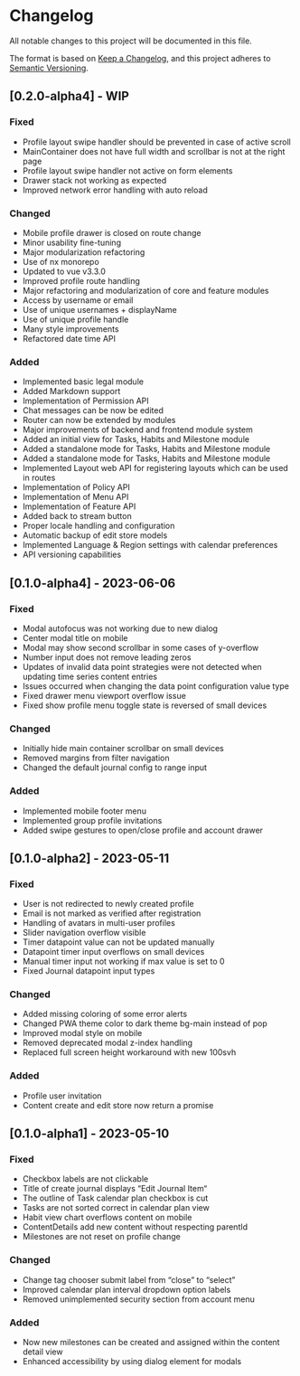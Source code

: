 # Changelog

All notable changes to this project will be documented in this file.

The format is based on [Keep a Changelog](https://keepachangelog.com/en/1.0.0/),
and this project adheres to [Semantic Versioning](https://semver.org/spec/v2.0.0.html).

## [0.2.0-alpha4] - WIP

### Fixed
- Profile layout swipe handler should be prevented in case of active scroll
- MainContainer does not have full width and scrollbar is not at the right page
- Profile layout swipe handler not active on form elements
- Drawer stack not working as expected
- Improved network error handling with auto reload

### Changed
- Mobile profile drawer is closed on route change
- Minor usability fine-tuning
- Major modularization refactoring
- Use of nx monorepo
- Updated to vue v3.3.0
- Improved profile route handling
- Major refactoring and modularization of core and feature modules
- Access by username or email
- Use of unique usernames + displayName
- Use of unique profile handle
- Many style improvements
- Refactored date time API


### Added
- Implemented basic legal module
- Added Markdown support
- Implementation of Permission API
- Chat messages can be now be edited
- Router can now be extended by modules
- Major improvements of backend and frontend module system
- Added an initial view for Tasks, Habits and Milestone module
- Added a standalone mode for Tasks, Habits and Milestone module
- Added a standalone mode for Tasks, Habits and Milestone module
- Implemented Layout web API for registering layouts which can be used in routes
- Implementation of Policy API
- Implementation of Menu API
- Implementation of Feature API
- Added back to stream button
- Proper locale handling and configuration
- Automatic backup of edit store models
- Implemented Language & Region settings with calendar preferences
- API versioning capabilities

## [0.1.0-alpha4] - 2023-06-06

### Fixed
- Modal autofocus was not working due to new dialog
- Center modal title on mobile
- Modal may show second scrollbar in some cases of y-overflow
- Number input does not remove leading zeros
- Updates of invalid data point strategies were not detected when updating time series content entries
- Issues occurred when changing the data point configuration value type
- Fixed drawer menu viewport overflow issue
- Fixed show profile menu toggle state is reversed of small devices

### Changed
- Initially hide main container scrollbar on small devices
- Removed margins from filter navigation
- Changed the default journal config to range input

### Added
- Implemented mobile footer menu
- Implemented group profile invitations
- Added swipe gestures to open/close profile and account drawer

## [0.1.0-alpha2] - 2023-05-11
### Fixed
- User is not redirected to newly created profile
- Email is not marked as verified after registration
- Handling of avatars in multi-user profiles
- Slider navigation overflow visible
- Timer datapoint value can not be updated manually
- Datapoint timer input overflows on small devices
- Manual timer input not working if max value is set to 0
- Fixed Journal datapoint input types

### Changed
- Added missing coloring of some error alerts
- Changed PWA theme color to dark theme bg-main instead of pop
- Improved modal style on mobile
- Removed deprecated modal z-index handling
- Replaced full screen height workaround with new 100svh

### Added
- Profile user invitation
- Content create and edit store now return a promise

## [0.1.0-alpha1] - 2023-05-10
### Fixed
- Checkbox labels are not clickable
- Title of create journal displays “Edit Journal Item“
- The outline of Task calendar plan checkbox is cut
- Tasks are not sorted correct in calendar plan view
- Habit view chart overflows content on mobile
- ContentDetails add new content without respecting parentId
- Milestones are not reset on profile change

### Changed
- Change tag chooser submit label from “close” to “select”
- Improved calendar plan interval dropdown option labels
- Removed unimplemented security section from account menu

### Added
- Now new milestones can be created and assigned within the content detail view
- Enhanced accessibility by using dialog element for modals

  



  

